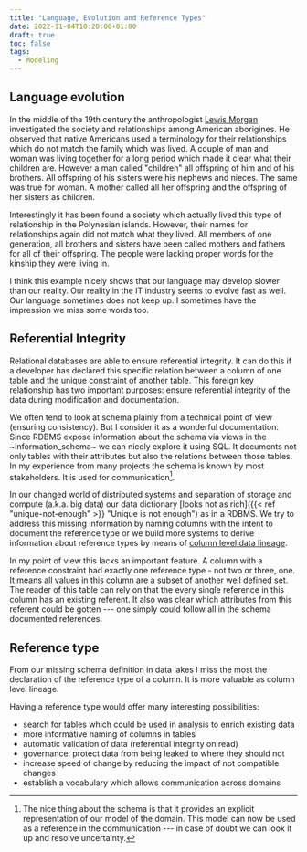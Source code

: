 ```yaml
---
title: "Language, Evolution and Reference Types"
date: 2022-11-04T10:20:00+01:00
draft: true
toc: false
tags:
  - Modeling
---
```


## Language evolution

In the middle of the 19th century the anthropologist [Lewis Morgan][morgan]
investigated the society and relationships among American aborigines.  He
observed that native Americans used a terminology for their relationships which
do not match the family which was lived.  A couple of man and woman was living
together for a long period which made it clear what their children are.  However
a man called "children" all offspring of him and of his brothers.  All
offspring of his sisters were his nephews and nieces.  The same was true for
woman.  A mother called all her offspring and the offspring of her sisters as
children.

Interestingly it has been found a society which actually lived this type of
relationship in the Polynesian islands.  However, their names for relationships
again did not match what they lived.  All members of one generation, all
brothers and sisters have been called mothers and fathers for all of their
offspring.  The people were lacking proper words for the kinship
they were living in.

I think this example nicely shows that our language may develop slower than our
reality.  Our reality in the IT industry seems to evolve fast as well.  Our
language sometimes does not keep up.  I sometimes have the impression we miss
some words too.

## Referential Integrity

Relational databases are able to ensure referential integrity.  It can do this
if a developer has declared this specific relation between a column of one table
and the unique constraint of another table.  This foreign key relationship has
two important purposes: ensure referential integrity of the data during
modification and documentation.

We often tend to look at schema plainly from a technical point of view (ensuring
consistency).  But I consider it as a wonderful documentation.  Since RDBMS
expose information about the schema via views in the ~information_schema~ we can
nicely explore it using SQL.  It documents not only tables with their attributes
but also the relations between those tables.  In my experience from many
projects the schema is known by most stakeholders.  It is used for
communication[^1].

In our changed world of distributed systems and separation of storage and
compute (a.k.a. big data) our data dictionary [looks not as rich]({{< ref
"unique-not-enough" >}} "Unique is not enough") as in a RDBMS.  We try to
address this missing information by naming columns with the intent to document
the reference type or we build more systems to derive information about
reference types by means of [column level data lineage][lineage].

In my point of view this lacks an important feature.  A column with a reference
constraint had exactly one reference type - not two or three, one.  It means all
values in this column are a subset of another well defined set.  The reader of
this table can rely on that the every single reference in this column has an
existing referent.  It also was clear which attributes from this referent could
be gotten --- one simply could follow all in the schema documented references.

## Reference type

From our missing schema definition in data lakes I miss the most the declaration
of the reference type of a column.  It is more valuable as column level
lineage.

Having a reference type would offer many interesting possibilities:

- search for tables which could be used in analysis to enrich existing data
- more informative naming of columns in tables
- automatic validation of data (referential integrity on read)
- governance:  protect data from being leaked to where they should not
- increase speed of change by reducing the impact of not compatible changes
- establish a vocabulary which allows communication across domains

[^1]: The nice thing about the schema is that it provides an explicit representation
of our model of the domain.  This model can now be used as a reference in the
communication --- in case of doubt we can look it up and resolve uncertainty.

[morgan]: https://en.wikipedia.org/wiki/Lewis_H._Morgan
[lineage]: https://www.castordoc.com/blog/what-is-data-lineage

